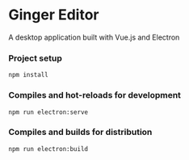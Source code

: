 # Ginger Editor
A desktop application built with Vue.js and Electron

### Project setup
```
npm install
```

### Compiles and hot-reloads for development
```
npm run electron:serve
```

### Compiles and builds for distribution
```
npm run electron:build
```

